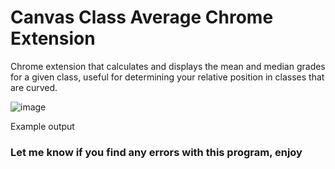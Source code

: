 # Canvas Class Average Chrome Extension
Chrome extension that calculates and displays the mean and median grades for a given class, useful for determining your relative position in classes that are curved.

![image](https://github.com/maggardcolin/class-average-extension/assets/110071999/f60d343d-dbcd-4cad-9fa8-f310e4b9a676)

Example output

### Let me know if you find any errors with this program, enjoy
